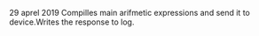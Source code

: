 ﻿29 aprel 2019
Compilles main arifmetic expressions and send it to device.Writes the response to log.